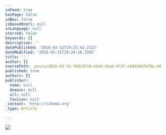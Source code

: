 ```yaml
---
inFeed: true
hasPage: false
inNav: false
isBasedOnUrl: null
inLanguage: null
starred: false
keywords: []
description: ''
datePublished: '2016-03-31T19:25:42.212Z'
dateModified: '2016-03-31T19:24:18.336Z'
title: ''
author: []
sourcePath: _posts/2016-03-31-70d19f10-e5e6-42a0-973f-c0d4564fe78a.md
published: true
authors: []
publisher:
  name: null
  domain: null
  url: null
  favicon: null
_context: 'http://schema.org'
_type: Article

---
```

![](https://the-grid-user-content.s3-us-west-2.amazonaws.com/44f5734d-8e8b-4e1d-823e-66df0c5b385c.jpg)